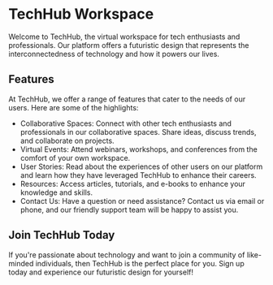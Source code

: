<!--font:Poppins-->

# TechHub Workspace

Welcome to TechHub, the virtual workspace for tech enthusiasts and professionals. Our platform offers a futuristic design that represents the interconnectedness of technology and how it powers our lives.

## Features

At TechHub, we offer a range of features that cater to the needs of our users. Here are some of the highlights:

- Collaborative Spaces: Connect with other tech enthusiasts and professionals in our collaborative spaces. Share ideas, discuss trends, and collaborate on projects.
- Virtual Events: Attend webinars, workshops, and conferences from the comfort of your own workspace.
- User Stories: Read about the experiences of other users on our platform and learn how they have leveraged TechHub to enhance their careers.
- Resources: Access articles, tutorials, and e-books to enhance your knowledge and skills.
- Contact Us: Have a question or need assistance? Contact us via email or phone, and our friendly support team will be happy to assist you.

## Join TechHub Today

If you're passionate about technology and want to join a community of like-minded individuals, then TechHub is the perfect place for you. Sign up today and experience our futuristic design for yourself!

<!--

Write me content for website with wallpaper which alt text is:

"A wallpaper with a repeating pattern of neon-colored circuitry, set against a black background."

The name/title of the page should not be 1:1 copy of the alt text but rather a real content of the website which is using this wallpaper.

- Use markdown format 
- Start with heading
- Heading should be short and concise
- The content should look like a real website 
- The website should not be about the wallpaper, wallpaper is just a related background
- Heading should be contain work "wallpaper" or "background"
- Include real sections like references, contact, user stories, etc. use things relevant to the page purpose.
- Feel free to use structure like headings, bullets, numbering, blockquotes, paragraphs, horizontal lines, etc.
- You can use formatting like bold or _italic_
- You can include UTF-8 emojis
- Links should be only #hash anchors (and you can refer to the document itself)
- Do not include images


---


# TechHub - A Futuristic Workspace Wallpaper

Welcome to TechHub, a virtual workspace designed for tech enthusiasts and professionals. Our platform offers a unique experience with a futuristic wallpaper that will transport you into the world of technology.

## The Wallpaper

Our wallpaper features a repeating pattern of neon-colored circuitry set against a black background. This design is perfect for those who want to immerse themselves in a futuristic and technological environment. The circuitry pattern is not only aesthetically pleasing but also represents the interconnectedness of technology and how it powers our lives.

## Features

At TechHub, we offer a range of features that cater to the needs of our users. Here are some of the highlights:

- Collaborative Spaces: Connect with other tech enthusiasts and professionals in our collaborative spaces. Share ideas, discuss trends, and collaborate on projects.
- Virtual Events: Attend virtual events such as webinars, workshops, and conferences from the comfort of your own workspace.
- User Stories: Read about the experiences of other users on our platform and learn how they have leveraged TechHub to enhance their careers.
- Resources: Access a range of resources such as articles, tutorials, and e-books to enhance your knowledge and skills.
- Contact Us: Have a question or need assistance? Contact us via email or phone, and our friendly support team will be happy to assist you.

## Join TechHub Today

If you're passionate about technology and want to join a community of like-minded individuals, then TechHub is the perfect place for you. Sign up today and experience our futuristic workspace wallpaper for yourself!


---


Heading should not include word "wallpaper". The website should not be about the wallpaper itself, wallpaper is just a related background, rewrite whole content.


---


# Futuristic Workspace for Tech Enthusiasts

Welcome to TechHub, a virtual workspace designed for tech enthusiasts and professionals. Our platform offers a unique experience with a futuristic design that will transport you into the world of technology.

## The Design

Our design features a repeating pattern of neon-colored circuitry set against a black background. This design is perfect for those who want to immerse themselves in a futuristic and technological environment. The circuitry pattern is not only aesthetically pleasing but also represents the interconnectedness of technology and how it powers our lives.

## Features

At TechHub, we offer a range of features that cater to the needs of our users. Here are some of the highlights:

- Collaborative Spaces: Connect with other tech enthusiasts and professionals in our collaborative spaces. Share ideas, discuss trends, and collaborate on projects.
- Virtual Events: Attend virtual events such as webinars, workshops, and conferences from the comfort of your own workspace.
- User Stories: Read about the experiences of other users on our platform and learn how they have leveraged TechHub to enhance their careers.
- Resources: Access a range of resources such as articles, tutorials, and e-books to enhance your knowledge and skills.
- Contact Us: Have a question or need assistance? Contact us via email or phone, and our friendly support team will be happy to assist you.

## Join TechHub Today

If you're passionate about technology and want to join a community of like-minded individuals, then TechHub is the perfect place for you. Sign up today and experience our futuristic design for yourself!


---


Heading is too long, rewrite whole content.


---


# TechHub - A Virtual Workspace for Tech Enthusiasts

Welcome to TechHub, the virtual workspace designed for tech enthusiasts and professionals. Our platform offers a unique experience with a futuristic design that will transport you into the world of technology.

## The Design

Our design features a repeating pattern of neon-colored circuitry set against a black background. This design represents the interconnectedness of technology and how it powers our lives. It's perfect for those who want to immerse themselves in a futuristic and technological environment.

## Features

At TechHub, we offer a range of features that cater to the needs of our users. Here are some of the highlights:

- Collaborative Spaces: Connect with other tech enthusiasts and professionals in our collaborative spaces. Share ideas, discuss trends, and collaborate on projects.
- Virtual Events: Attend virtual events such as webinars, workshops, and conferences from the comfort of your own workspace.
- User Stories: Read about the experiences of other users on our platform and learn how they have leveraged TechHub to enhance their careers.
- Resources: Access a range of resources such as articles, tutorials, and e-books to enhance your knowledge and skills.
- Contact Us: Have a question or need assistance? Contact us via email or phone, and our friendly support team will be happy to assist you.

## Join TechHub Today

If you're passionate about technology and want to join a community of like-minded individuals, then TechHub is the perfect place for you. Sign up today and experience our futuristic design for yourself!


---


Heading is too long, rewrite whole content.


---


# TechHub - A Virtual Workspace for Tech Enthusiasts

Welcome to TechHub, the virtual workspace for tech enthusiasts and professionals. Our platform offers a futuristic design that represents the interconnectedness of technology and how it powers our lives.

## Features

At TechHub, we offer a range of features that cater to the needs of our users. Here are some of the highlights:

- Collaborative Spaces: Connect with other tech enthusiasts and professionals in our collaborative spaces. Share ideas, discuss trends, and collaborate on projects.
- Virtual Events: Attend webinars, workshops, and conferences from the comfort of your own workspace.
- User Stories: Read about the experiences of other users on our platform and learn how they have leveraged TechHub to enhance their careers.
- Resources: Access articles, tutorials, and e-books to enhance your knowledge and skills.
- Contact Us: Have a question or need assistance? Contact us via email or phone, and our friendly support team will be happy to assist you.

## Join TechHub Today

If you're passionate about technology and want to join a community of like-minded individuals, then TechHub is the perfect place for you. Sign up today and experience our futuristic design for yourself!


---


Write me a Google font which is best fitting for the website.

Pick from the list:
- Barlow Condensed
- Alegreya
- Exo 2
- Poppins
- Orbitron
- Futura
- Dancing Script
- Playfair Display
- Inter
- IBM Plex Sans
- Lato
- Montserrat
- Lobster
- Roboto
- Great Vibes
- Open Sans
- Raleway


Write just the font name nothing else.


---


Poppins

-->

